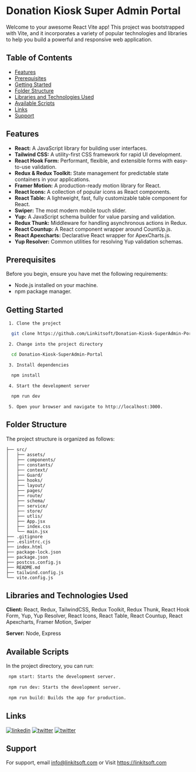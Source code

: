 # Donation Kiosk Super Admin Portal

Welcome to your awesome React Vite app! This project was bootstrapped with Vite, and it incorporates a variety of popular technologies and libraries to help you build a powerful and responsive web application.

## Table of Contents

- [Features](#features)
- [Prerequisites](#prerequisites)
- [Getting Started](#getting-started)
- [Folder Structure](#folder-structure)
- [Libraries and Technologies Used](#libraries-and-technologies-used)
- [Available Scripts](#available-scripts)
- [Links](#links)
- [Support](#support)

## Features

- **React:** A JavaScript library for building user interfaces.
- **Tailwind CSS:** A utility-first CSS framework for rapid UI development.
- **React Hook Form:** Performant, flexible, and extensible forms with easy-to-use validation.
- **Redux & Redux Toolkit:** State management for predictable state containers in your applications.
- **Framer Motion:** A production-ready motion library for React.
- **React Icons:** A collection of popular icons as React components.
- **React Table:** A lightweight, fast, fully customizable table component for React.
- **Swiper:** The most modern mobile touch slider.
- **Yup:** A JavaScript schema builder for value parsing and validation.
- **Redux Thunk:** Middleware for handling asynchronous actions in Redux.
- **React Countup:** A React component wrapper around CountUp.js.
- **React Apexcharts:** Declarative React wrapper for ApexCharts.js.
- **Yup Resolver:** Common utilities for resolving Yup validation schemas.
## Prerequisites
Before you begin, ensure you have met the following requirements:

- Node.js installed on your machine.
- npm package manager.
## Getting Started

     1. Clone the project

```bash
  git clone https://github.com/Linkitsoft/Donation-Kiosk-SuperAdmin-Portal.git
```

     2. Change into the project directory

```bash
  cd Donation-Kiosk-SuperAdmin-Portal
```

     3. Install dependencies

```bash
  npm install
```

     4. Start the development server

```bash
  npm run dev
```
     5. Open your browser and navigate to http://localhost:3000.


## Folder Structure

The project structure is organized as follows:

```
├── src/
│   ├── assets/
│   ├── components/
│   ├── constants/
│   ├── context/
│   ├── Guard/
│   ├── hooks/
│   ├── layout/
│   ├── pages/
│   ├── route/
│   ├── schema/
│   ├── service/
│   ├── store/
│   ├── utlis/
│   ├── App.jsx
│   ├── index.css
│   └── main.jsx
├── .gitignore
├── .eslintrc.cjs
├── index.html
├── package-lock.json
├── package.json
├── postcss.config.js
├── README.md
├── tailwind.config.js
└── vite.config.js
```


## Libraries and Technologies Used

**Client:** React, Redux, TailwindCSS, Redux Toolkit, Redux Thunk, React Hook Form, Yup, Yup Resolver, React Icons, React Table, React Countup, React Apexcharts, Framer Motion, Swiper 

**Server:** Node, Express


## Available Scripts

In the project directory, you can run:

```bash
 npm start: Starts the development server.
```
```bash
 npm run dev: Starts the development server.
```
```bash
 npm run build: Builds the app for production.
```


## Links

[![linkedin](https://img.shields.io/badge/linkedin-0A66C2?style=for-the-badge&logo=linkedin&logoColor=white)](https://pk.linkedin.com/company/linkitsoft-it-solutions)
[![twitter](https://img.shields.io/badge/Instagram-E4405F?style=for-the-badge&logo=instagram&logoColor=white)](https://www.instagram.com/linkitsoft/)
[![twitter](https://img.shields.io/badge/Twitter-1DA1F2?style=for-the-badge&logo=twitter&logoColor=white)](https://twitter.com/linkit_soft)


## Support

For support, email info@linkitsoft.com or Visit https://linkitsoft.com